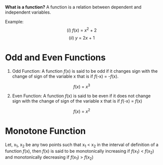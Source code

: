 **What is a function?**
A function is a relation between dependent and independent variables.

Example:
$$
(i)\ f(x)\ =\ x^2\ +\ 2
$$
$$
(ii)\ y\ =\ 2x\ +\ 1
$$

# Odd and Even Functions

1. Odd Function: A function *f*(x) is said to be odd if it changes sign with the change of sign of the variable x that is if *f*(-x) = -*f*(x).

$$
f(x)\ =\ x^3
$$

2. Even Function: A function *f*(x) is said to be even if it does not change sign with the change of sign of the variable x that is if *f*(-x) = *f*(x)

$$
f(x)\ =\ x^2
$$
# Monotone Function

Let, x<sub>1</sub>, x<sub>2</sub> be any two points such that x<sub>1</sub> < x<sub>2</sub> in the interval of definition of a function *f*(x), then 
*f*(x) is said to be monotonically increasing if *f*(x<sub>1</sub>) < *f*(x<sub>2</sub>) and monotonically decreasing if *f*(x<sub>1</sub>) > *f*(x<sub>2</sub>)
